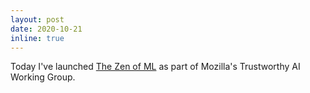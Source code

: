 ```yaml
---
layout: post
date: 2020-10-21
inline: true
---
```


Today I've launched [The Zen of ML](https://sites.google.com/view/the-zen-of-ml/home) as part of Mozilla's Trustworthy AI Working Group.
